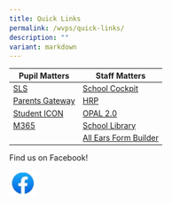 ```yaml
---
title: Quick Links
permalink: /wvps/quick-links/
description: ""
variant: markdown
---
```

| **Pupil Matters** | **Staff Matters** |
|---|---|
| [SLS](https://vle.learning.moe.edu.sg/login) | [School Cockpit](https://schoolcockpit.moe.gov.sg/) |
| [Parents Gateway](https://pg.moe.edu.sg/) | [HRP](https://www.hrp.gov.sg/hrp/#/) |
| [Student ICON](https://workspace.google.com/dashboard) | [OPAL 2.0](https://idm.opal2.moe.edu.sg/account/login?returnUrl=%2F) |
| [M365](https://office.com) | [School Library](https://schoolibrary.moe.edu.sg/westviewpri/cgi-bin/spydus.exe/MSGTRN/WPAC/HOME) |
|  | [All Ears Form Builder](https://forms.moe.edu.sg/) |

Find us on Facebook!  

<p><a href="https://www.facebook.com/westviewpri/"><img src="/images/Facebook.png" style="width:10%"></a></p>